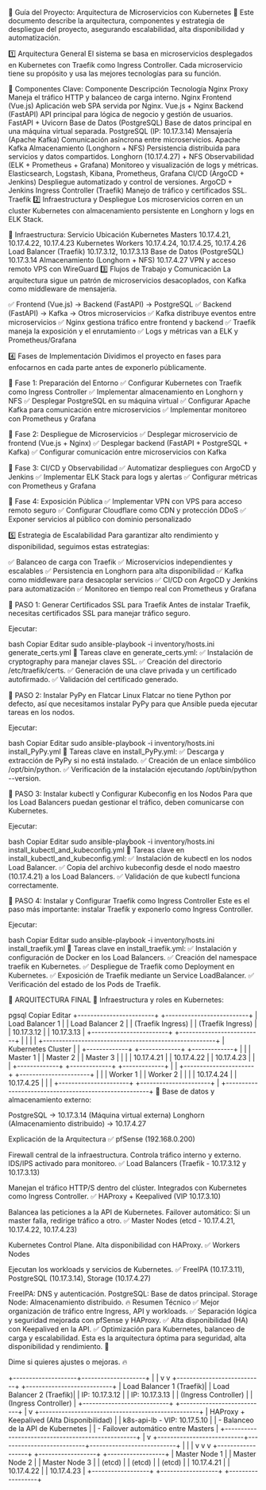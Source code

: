 📌 Guía del Proyecto: Arquitectura de Microservicios con Kubernetes 🚀
Este documento describe la arquitectura, componentes y estrategia de despliegue del proyecto, asegurando escalabilidad, alta disponibilidad y automatización.

1️⃣ Arquitectura General
El sistema se basa en microservicios desplegados en Kubernetes con Traefik como Ingress Controller.
Cada microservicio tiene su propósito y usa las mejores tecnologías para su función.

📌 Componentes Clave:
Componente	Descripción	Tecnología
Nginx Proxy	Maneja el tráfico HTTP y balanceo de carga interno.	Nginx
Frontend (Vue.js)	Aplicación web SPA servida por Nginx.	Vue.js + Nginx
Backend (FastAPI)	API principal para lógica de negocio y gestión de usuarios.	FastAPI + Uvicorn
Base de Datos (PostgreSQL)	Base de datos principal en una máquina virtual separada.	PostgreSQL (IP: 10.17.3.14)
Mensajería (Apache Kafka)	Comunicación asíncrona entre microservicios.	Apache Kafka
Almacenamiento (Longhorn + NFS)	Persistencia distribuida para servicios y datos compartidos.	Longhorn (10.17.4.27) + NFS
Observabilidad (ELK + Prometheus + Grafana)	Monitoreo y visualización de logs y métricas.	Elasticsearch, Logstash, Kibana, Prometheus, Grafana
CI/CD (ArgoCD + Jenkins)	Despliegue automatizado y control de versiones.	ArgoCD + Jenkins
Ingress Controller (Traefik)	Manejo de tráfico y certificados SSL.	Traefik
2️⃣ Infraestructura y Despliegue
Los microservicios corren en un cluster Kubernetes con almacenamiento persistente en Longhorn y logs en ELK Stack.

📌 Infraestructura:
Servicio	Ubicación
Kubernetes Masters	10.17.4.21, 10.17.4.22, 10.17.4.23
Kubernetes Workers	10.17.4.24, 10.17.4.25, 10.17.4.26
Load Balancer (Traefik)	10.17.3.12, 10.17.3.13
Base de Datos (PostgreSQL)	10.17.3.14
Almacenamiento (Longhorn + NFS)	10.17.4.27
VPN y acceso remoto	VPS con WireGuard
3️⃣ Flujos de Trabajo y Comunicación
La arquitectura sigue un patrón de microservicios desacoplados, con Kafka como middleware de mensajería.

✅ Frontend (Vue.js) → Backend (FastAPI) → PostgreSQL
✅ Backend (FastAPI) → Kafka → Otros microservicios
✅ Kafka distribuye eventos entre microservicios
✅ Nginx gestiona tráfico entre frontend y backend
✅ Traefik maneja la exposición y el enrutamiento
✅ Logs y métricas van a ELK y Prometheus/Grafana

4️⃣ Fases de Implementación
Dividimos el proyecto en fases para enfocarnos en cada parte antes de exponerlo públicamente.

📌 Fase 1: Preparación del Entorno
✅ Configurar Kubernetes con Traefik como Ingress Controller
✅ Implementar almacenamiento en Longhorn y NFS
✅ Desplegar PostgreSQL en su máquina virtual
✅ Configurar Apache Kafka para comunicación entre microservicios
✅ Implementar monitoreo con Prometheus y Grafana

📌 Fase 2: Despliegue de Microservicios
✅ Desplegar microservicio de frontend (Vue.js + Nginx)
✅ Desplegar backend (FastAPI + PostgreSQL + Kafka)
✅ Configurar comunicación entre microservicios con Kafka

📌 Fase 3: CI/CD y Observabilidad
✅ Automatizar despliegues con ArgoCD y Jenkins
✅ Implementar ELK Stack para logs y alertas
✅ Configurar métricas con Prometheus y Grafana

📌 Fase 4: Exposición Pública
✅ Implementar VPN con VPS para acceso remoto seguro
✅ Configurar Cloudflare como CDN y protección DDoS
✅ Exponer servicios al público con dominio personalizado

5️⃣ Estrategia de Escalabilidad
Para garantizar alto rendimiento y disponibilidad, seguimos estas estrategias:

✅ Balanceo de carga con Traefik
✅ Microservicios independientes y escalables
✅ Persistencia en Longhorn para alta disponibilidad
✅ Kafka como middleware para desacoplar servicios
✅ CI/CD con ArgoCD y Jenkins para automatización
✅ Monitoreo en tiempo real con Prometheus y Grafana



📌 PASO 1: Generar Certificados SSL para Traefik
Antes de instalar Traefik, necesitas certificados SSL para manejar tráfico seguro.

Ejecutar:

bash
Copiar
Editar
sudo ansible-playbook -i inventory/hosts.ini generate_certs.yml
📌 Tareas clave en generate_certs.yml:
✅ Instalación de cryptography para manejar claves SSL.
✅ Creación del directorio /etc/traefik/certs.
✅ Generación de una clave privada y un certificado autofirmado.
✅ Validación del certificado generado.

📌 PASO 2: Instalar PyPy en Flatcar Linux
Flatcar no tiene Python por defecto, así que necesitamos instalar PyPy para que Ansible pueda ejecutar tareas en los nodos.

Ejecutar:

bash
Copiar
Editar
sudo ansible-playbook -i inventory/hosts.ini install_PyPy.yml
📌 Tareas clave en install_PyPy.yml:
✅ Descarga y extracción de PyPy si no está instalado.
✅ Creación de un enlace simbólico /opt/bin/python.
✅ Verificación de la instalación ejecutando /opt/bin/python --version.

📌 PASO 3: Instalar kubectl y Configurar Kubeconfig en los Nodos
Para que los Load Balancers puedan gestionar el tráfico, deben comunicarse con Kubernetes.

Ejecutar:

bash
Copiar
Editar
sudo ansible-playbook -i inventory/hosts.ini install_kubectl_and_kubeconfig.yml
📌 Tareas clave en install_kubectl_and_kubeconfig.yml:
✅ Instalación de kubectl en los nodos Load Balancer.
✅ Copia del archivo kubeconfig desde el nodo maestro (10.17.4.21) a los Load Balancers.
✅ Validación de que kubectl funciona correctamente.

📌 PASO 4: Instalar y Configurar Traefik como Ingress Controller
Este es el paso más importante: instalar Traefik y exponerlo como Ingress Controller.

Ejecutar:

bash
Copiar
Editar
sudo ansible-playbook -i inventory/hosts.ini install_traefik.yml
📌 Tareas clave en install_traefik.yml:
✅ Instalación y configuración de Docker en los Load Balancers.
✅ Creación del namespace traefik en Kubernetes.
✅ Despliegue de Traefik como Deployment en Kubernetes.
✅ Exposición de Traefik mediante un Service LoadBalancer.
✅ Verificación del estado de los Pods de Traefik.

📌 ARQUITECTURA FINAL
📌 Infraestructura y roles en Kubernetes:

pgsql
Copiar
Editar
+------------------------+       +--------------------------+
|     Load Balancer 1    |       |       Load Balancer 2    |
| (Traefik Ingress)      |       | (Traefik Ingress)       |
|  10.17.3.12           |       | 10.17.3.13              |
+------------------------+       +--------------------------+
            |                              |
            |                              |
+------------------------------------------------------+
|                    Kubernetes Cluster               |
| +-------------+ +-------------+ +-------------+    |
| |  Master 1   | |  Master 2   | |  Master 3   |    |
| |  10.17.4.21 | |  10.17.4.22 | |  10.17.4.23 |    |
| +-------------+ +-------------+ +-------------+    |
| +----------------------+ +----------------------+ |
| |    Worker 1         | |    Worker 2         |  |
| |   10.17.4.24       | |   10.17.4.25       |  |
| +----------------------+ +----------------------+ |
+------------------------------------------------------+
📌 Base de datos y almacenamiento externo:

PostgreSQL → 10.17.3.14 (Máquina virtual externa)
Longhorn (Almacenamiento distribuido) → 10.17.4.27





 Explicación de la Arquitectura
✅ pfSense (192.168.0.200)

Firewall central de la infraestructura.
Controla tráfico interno y externo.
IDS/IPS activado para monitoreo.
✅ Load Balancers (Traefik - 10.17.3.12 y 10.17.3.13)

Manejan el tráfico HTTP/S dentro del clúster.
Integrados con Kubernetes como Ingress Controller.
✅ HAProxy + Keepalived (VIP 10.17.3.10)

Balancea las peticiones a la API de Kubernetes.
Failover automático: Si un master falla, redirige tráfico a otro.
✅ Master Nodes (etcd - 10.17.4.21, 10.17.4.22, 10.17.4.23)

Kubernetes Control Plane.
Alta disponibilidad con HAProxy.
✅ Workers Nodes

Ejecutan los workloads y servicios de Kubernetes.
✅ FreeIPA (10.17.3.11), PostgreSQL (10.17.3.14), Storage (10.17.4.27)

FreeIPA: DNS y autenticación.
PostgreSQL: Base de datos principal.
Storage Node: Almacenamiento distribuido.
🔥 Resumen Técnico
✅ Mejor organización de tráfico entre Ingress, API y workloads.
✅ Separación lógica y seguridad mejorada con pfSense y HAProxy.
✅ Alta disponibilidad (HA) con Keepalived en la API.
✅ Optimización para Kubernetes, balanceo de carga y escalabilidad.
Esta es la arquitectura óptima para seguridad, alta disponibilidad y rendimiento. 🚀

Dime si quieres ajustes o mejoras. 🔥



+--------------------+--------------------+
          |                                         |
          v                                         v
+---------------------------+         +---------------------------+
|  Load Balancer 1 (Traefik)|         |  Load Balancer 2 (Traefik)|
|      IP: 10.17.3.12       |         |      IP: 10.17.3.13       |
|  (Ingress Controller)     |         |  (Ingress Controller)     |
+---------------------------+         +---------------------------+
                                   |
                                   v
          +--------------------------------------------------+
          |   HAProxy + Keepalived (Alta Disponibilidad)     |
          |           k8s-api-lb - VIP: 10.17.5.10           |
          |  - Balanceo de la API de Kubernetes              |
          |  - Failover automático entre Masters             |
          +--------------------------------------------------+
                                   |
                                   v
                   +---------------------------+---------------------------+---------------------------+
                   |                           |                           |
                   v                           v                           v
          +------------------+       +------------------+       +------------------+
          |  Master Node 1   |       |  Master Node 2   |       |  Master Node 3   |
          |       (etcd)     |       |       (etcd)     |       |       (etcd)     |
          |    10.17.4.21    |       |    10.17.4.22    |       |    10.17.4.23    |
          +------------------+       +------------------+       +------------------+
